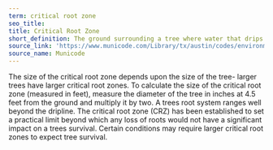 ```yaml
---
term: critical root zone
seo_title: 
title: Critical Root Zone
short_definition: The ground surrounding a tree where water that drips down from canopy soaks into the roots.
source_link: 'https://www.municode.com/Library/tx/austin/codes/environmental_criteria_manual?nodeId=S3TRNAARPR_3.4.0TRPH'
source_name: Municode
---
```



The size of the critical root zone depends upon the size of the tree- larger trees have larger critical root zones. To calculate the size of the critical root zone (measured in feet), measure the diameter of the tree in inches at 4.5 feet from the ground and multiply it by two. A trees root system ranges well beyond the dripline. The critical root zone (CRZ) has been established to set a practical limit beyond which any loss of roots would not have a significant impact on a trees survival. Certain conditions may require larger critical root zones to expect tree survival.